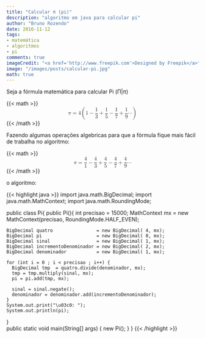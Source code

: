 ```yaml
---
title: "Calcular π (pi)"
description: "algoritmo em java para calcular pi"
author: "Bruno Rozendo"
date: 2016-11-12
tags:
- matemática
- algoritmos
- pi
comments: true
imageCredit: "<a href='http://www.freepik.com'>Designed by Freepik</a>"
image: "/images/posts/calcular-pi.jpg" 
math: true
---
```



Seja a fórmula matemática para calcular Pi (<span class="MJXc-TeX-math-I">&Pi;&#x0007C;&pi;</span>)

{{< math >}}
<math xmlns="http://www.w3.org/1998/Math/MathML" display="block">
  <mi>&pi;</mi>
   <mo>=</mo>
   <mn>4</mn>
   <mo>(</mo>
   <mrow>
  <mn>1</mn>
  <mo>&minus;</mo>
  <mfrac>
     <mn>1</mn>
     <mn>3</mn>
  </mfrac>
  <mo>&plus;</mo>
  <mfrac>
     <mn>1</mn>
     <mn>5</mn>
  </mfrac>
  <mo>&minus;</mo>
  <mfrac>
     <mn>1</mn>
     <mn>7</mn>
  </mfrac>
  <mo>&plus;</mo>
  <mfrac>
     <mn>1</mn>
     <mn>9</mn>
  </mfrac>
  <mi>&ctdot;</mi>
</mrow>
<mo>)</mo>
</math>
{{< /math >}}

Fazendo algumas operações algebricas para que a fórmula fique mais fácil de trabalha no algoritmo:

{{< math >}}
<math xmlns="http://www.w3.org/1998/Math/MathML" display="block">
<mi>&pi;</mi>
 <mo>=</mo>
<mfrac>
   <mn>4</mn>
   <mn>1</mn>
</mfrac>
<mo>&minus;</mo>
<mfrac>
   <mn>4</mn>
   <mn>3</mn>
</mfrac>
<mo>&plus;</mo>
<mfrac>
   <mn>4</mn>
   <mn>5</mn>
</mfrac>
<mo>&minus;</mo>
<mfrac>
   <mn>4</mn>
   <mn>7</mn>
</mfrac>
<mo>&plus;</mo>
<mfrac>
   <mn>4</mn>
   <mn>9</mn>
</mfrac>
<mi>&ctdot;</mi>
</math>
{{< /math >}}

o algoritmo:


{{< highlight java >}}
import java.math.BigDecimal;
import java.math.MathContext;
import java.math.RoundingMode;

public class Pi{
  public Pi(){
    int precisao = 15000;
    MathContext mx                   = new MathContext(precisao, RoundingMode.HALF_EVEN);

    BigDecimal quatro                = new BigDecimal( 4, mx);
    BigDecimal pi                    = new BigDecimal( 0, mx);
    BigDecimal sinal                 = new BigDecimal( 1, mx);
    BigDecimal incrementoDenominador = new BigDecimal( 2, mx);
    BigDecimal denominador           = new BigDecimal( 1, mx);

    for (int i = 0 ; i < precisao ; i++) {
      BigDecimal tmp  = quatro.divide(denominador, mx);
      tmp = tmp.multiply(sinal, mx);
      pi = pi.add(tmp, mx);

      sinal = sinal.negate();
      denominador = denominador.add(incrementoDenominador);
    }
    System.out.print("\u03c0: ");
    System.out.println(pi);
  }  
  public static void main(String[] args) {
    new Pi();
  }
}
{{< /highlight >}}

